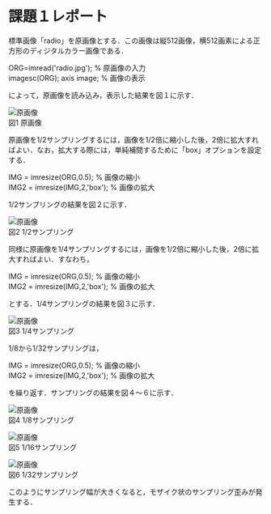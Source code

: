 ﻿# 課題１レポート

標準画像「radio」を原画像とする．この画像は縦512画像，横512画素による正方形のディジタルカラー画像である．

ORG=imread('radio.jpg'); % 原画像の入力  
imagesc(ORG); axis image; % 画像の表示

によって，原画像を読み込み，表示した結果を図１に示す．

![原画像](https://github.com/Shun510/MATLAB2/blob/master/images/radio.jpg)  
図1 原画像

原画像を1/2サンプリングするには，画像を1/2倍に縮小した後，2倍に拡大すればよい．なお，拡大する際には，単純補間するために「box」オプションを設定する．

IMG = imresize(ORG,0.5); % 画像の縮小  
IMG2 = imresize(IMG,2,'box'); % 画像の拡大



1/2サンプリングの結果を図２に示す．

![原画像](https://github.com/Shun510/MATLAB2/blob/master/images/kadai1_2.jpg)  
図2 1/2サンプリング

同様に原画像を1/4サンプリングするには，画像を1/2倍に縮小した後，2倍に拡大すればよい．すなわち，

IMG = imresize(ORG,0.5); % 画像の縮小  
IMG2 = imresize(IMG,2,'box'); % 画像の拡大

とする．1/4サンプリングの結果を図３に示す．

![原画像](https://github.com/Shun510/MATLAB2/blob/master/images/kadai1_3.jpg)  
図3 1/4サンプリング

1/8から1/32サンプリングは，

IMG = imresize(ORG,0.5); % 画像の縮小  
IMG2 = imresize(IMG,2,'box'); % 画像の拡大

を繰り返す．サンプリングの結果を図４～６に示す．

![原画像](https://github.com/Shun510/MATLAB2/blob/master/images/kadai1_4.jpg)  
図4 1/8サンプリング

![原画像](https://github.com/Shun510/MATLAB2/blob/master/images/kadai1_5.jpg)  
図5 1/16サンプリング

![原画像](https://github.com/Shun510/MATLAB2/blob/master/images/kadai1_6.jpg)  
図6 1/32サンプリング

このようにサンプリング幅が大きくなると，モザイク状のサンプリング歪みが発生する．
